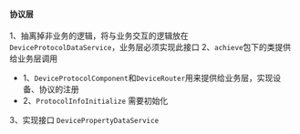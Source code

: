 #### 协议层
1、抽离掉非业务的逻辑，将与业务交互的逻辑放在`DeviceProtocolDataService`，业务层必须实现此接口
2、`achieve`包下的类提供给业务层调用
- 1、`DeviceProtocolComponent`和`DeviceRouter`用来提供给业务层，实现设备、协议的注册
- 2、`ProtocolInfoInitialize` 需要初始化

3、实现接口 `DevicePropertyDataService`
